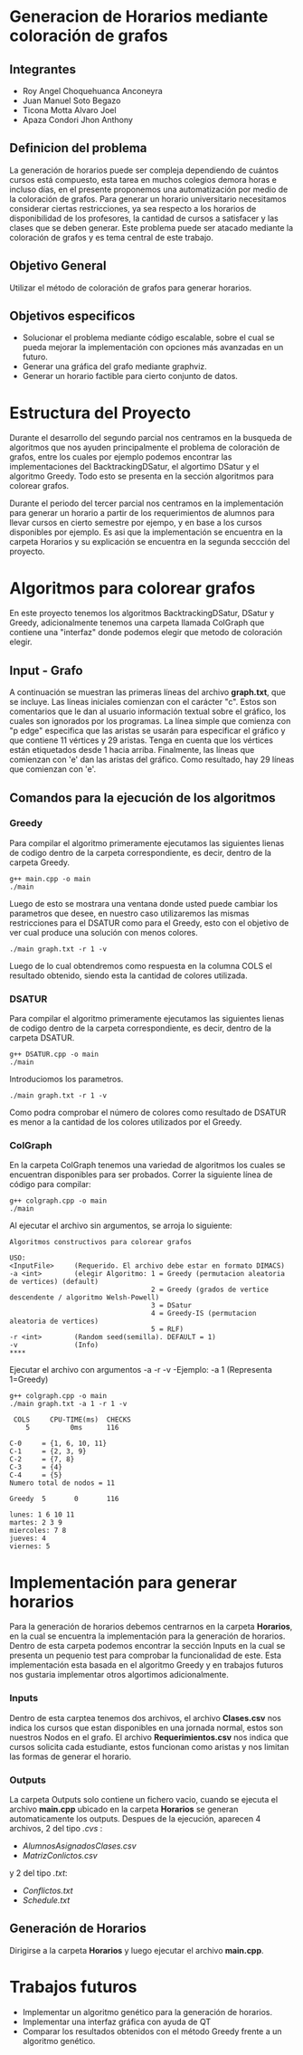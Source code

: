 # Generacion de Horarios mediante coloración de grafos

## Integrantes

* Roy Angel Choquehuanca Anconeyra
* Juan Manuel Soto Begazo	
* Ticona Motta Alvaro Joel
* Apaza Condori Jhon Anthony

## Definicion del problema
La generación de horarios puede ser compleja dependiendo de cuántos cursos está compuesto, esta tarea en muchos colegios demora horas e incluso días, en el presente proponemos una automatización por medio de la coloración de grafos.
Para generar un horario universitario necesitamos considerar ciertas restricciones, ya sea respecto a los horarios de disponibilidad de los profesores, la cantidad de cursos a satisfacer y las clases que se deben generar. Este problema puede ser atacado mediante la coloración de grafos y es tema central de este trabajo. 

## Objetivo General
Utilizar el método de coloración de grafos para generar horarios.

## Objetivos especificos
- Solucionar el problema mediante código escalable, sobre el cual se pueda mejorar la implementación con opciones más avanzadas en un futuro.
- Generar una gráfica del grafo mediante graphviz.
- Generar un horario factible para cierto conjunto de datos.

# Estructura del Proyecto
Durante el desarrollo del segundo parcial nos centramos en la busqueda de algoritmos que nos ayuden principalmente el problema de coloración de grafos, entre los cuales por ejemplo podemos encontrar las implementaciones del BacktrackingDSatur, el algortimo DSatur y el algoritmo Greedy. Todo esto se presenta en la sección algoritmos para colorear grafos.

Durante el periodo del tercer parcial nos centramos en la implementación para generar un horario a partir de los requerimientos de alumnos para llevar cursos en cierto semestre por ejempo, y en base a los cursos disponibles por ejemplo.
Es asi que la implementación se encuentra en la carpeta Horarios y su explicación se encuentra en la segunda seccción del proyecto.


# Algoritmos para colorear grafos
En este proyecto tenemos los algoritmos BacktrackingDSatur, DSatur y Greedy, adicionalmente tenemos una carpeta llamada ColGraph que contiene una "interfaz" donde podemos elegir que metodo de coloración elegir.

## Input - Grafo
A continuación se muestran las primeras líneas del archivo **graph.txt**, que se incluye. Las líneas iniciales
comienzan con el carácter "c". Estos son comentarios que le dan al usuario información textual sobre el gráfico, los cuales son ignorados por los
programas. La línea simple que comienza con "p edge" especifica que las aristas se usarán para especificar el gráfico y que contiene 11 vértices y
29 aristas. Tenga en cuenta que los vértices están etiquetados desde 1 hacia arriba. Finalmente, las líneas que comienzan con 'e' dan las aristas
del gráfico. Como resultado, hay 29 líneas que comienzan con 'e'.

## Comandos para la ejecución de los algoritmos
### Greedy
Para compilar el algoritmo primeramente ejecutamos las siguientes lienas de codigo dentro de la carpeta correspondiente, es decir, dentro de la carpeta Greedy.
```
g++ main.cpp -o main
./main
``` 
Luego de esto se mostrara una ventana donde usted puede cambiar los parametros que desee, en nuestro caso utilizaremos las mismas restricciones para el DSATUR como para el Greedy, esto con el objetivo de ver cual produce una solución con menos colores.
```
./main graph.txt -r 1 -v
```
Luego de lo cual obtendremos como respuesta en la columna COLS el resultado obtenido, siendo esta la cantidad de colores utilizada.

### DSATUR
Para compilar el algoritmo primeramente ejecutamos las siguientes lienas de codigo dentro de la carpeta correspondiente, es decir, dentro de la carpeta DSATUR.
```
g++ DSATUR.cpp -o main
./main
``` 
Introduciomos los parametros.
```
./main graph.txt -r 1 -v
```
Como podra comprobar el número de colores como resultado de DSATUR es menor a la cantidad de los colores utilizados por el Greedy.

### ColGraph
En la carpeta ColGraph tenemos una variedad de algoritmos los cuales se encuentran disponibles para ser probados.
Correr la siguiente línea de código para compilar:
```
g++ colgraph.cpp -o main
./main
```
Al ejecutar el archivo sin argumentos, se arroja lo siguiente:
```
Algoritmos constructivos para colorear grafos

USO:
<InputFile>     (Requerido. El archivo debe estar en formato DIMACS)
-a <int>        (elegir Algoritmo: 1 = Greedy (permutacion aleatoria de vertices) (default)
                                   2 = Greedy (grados de vertice descendente / algoritmo Welsh-Powell)
                                   3 = DSatur
                                   4 = Greedy-IS (permutacion aleatoria de vertices)
                                   5 = RLF)
-r <int>        (Random seed(semilla). DEFAULT = 1)
-v              (Info)
****
```
Ejecutar el archivo con argumentos -a -r -v
-Ejemplo: -a 1 (Representa 1=Greedy) 
```
g++ colgraph.cpp -o main
./main graph.txt -a 1 -r 1 -v
```
```
 COLS     CPU-TIME(ms)  CHECKS
    5          0ms      116

C-0     = {1, 6, 10, 11}
C-1     = {2, 3, 9}
C-2     = {7, 8}
C-3     = {4}
C-4     = {5}
Numero total de nodos = 11

Greedy  5       0       116

lunes: 1 6 10 11
martes: 2 3 9
miercoles: 7 8
jueves: 4
viernes: 5 

```
# Implementación para generar horarios
Para la generación de horarios debemos centrarnos en la carpeta **Horarios**, en la cual se encuentra la implementación para la generación de horarios.
Dentro de esta carpeta podemos encontrar la sección Inputs en la cual se presenta un pequenio test para comprobar la funcionalidad de este.
Esta implementación esta basada en el algoritmo Greedy y en trabajos futuros nos gustaria implementar otros algortimos adicionalmente. 

### Inputs
Dentro de esta carptea tenemos dos archivos, el archivo **Clases.csv**  nos indica los cursos que estan disponibles en una jornada normal, estos son nuestros Nodos en el grafo. El archivo **Requerimientos.csv** nos indica que cursos solicita cada estudiante, estos funcionan como aristas y nos limitan las formas de generar el horario.

### Outputs
La carpeta Outputs solo contiene un fichero vacio, cuando se ejecuta el archivo **main.cpp** ubicado en la carpeta **Horarios** se generan automaticamente los outputs.
Despues de la ejecución, aparecen 4 archivos, 2 del tipo *.cvs* : 
- *AlumnosAsignadosClases.csv* 
- *MatrizConlictos.csv* 

y 2 del tipo *.txt*:
- *Conflictos.txt* 
- *Schedule.txt*

## Generación de Horarios
Dirigirse a la carpeta **Horarios** y luego ejecutar el archivo **main.cpp**.

# Trabajos futuros
- Implementar un algoritmo genético para la generación de horarios.
- Implementar una interfaz gráfica con ayuda de QT
- Comparar los resultados obtenidos con el método Greedy frente a un algoritmo genético.
